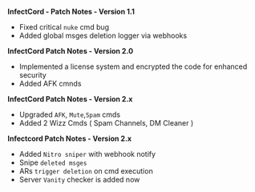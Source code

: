 **InfectCord - Patch Notes - Version 1.1**

- Fixed critical `nuke` cmd bug
- Added global msges deletion logger via webhooks

**InfectCord Patch Notes - Version 2.0**

- Implemented a license system and encrypted the code for enhanced security
- Added AFK cmnds

**InfectCord Patch Notes - Version 2.x**
- Upgraded `AFK`, `Mute`,`Spam` cmds
- Added 2 Wizz Cmds ( Spam Channels, DM Cleaner )

**Infectcord Patch Notes - Version 2.x**

- Added `Nitro sniper` with webhook notify
- Snipe `deleted msges`
- ARs `trigger deletion` on cmd execution
- Server `Vanity` checker is added now